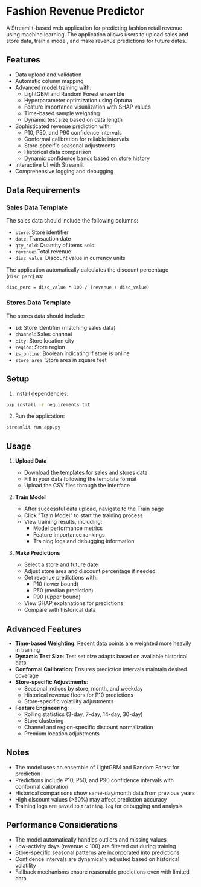 # Fashion Revenue Predictor

A Streamlit-based web application for predicting fashion retail revenue using machine learning. The application allows users to upload sales and store data, train a model, and make revenue predictions for future dates.

## Features

- Data upload and validation
- Automatic column mapping
- Advanced model training with:
  - LightGBM and Random Forest ensemble
  - Hyperparameter optimization using Optuna
  - Feature importance visualization with SHAP values
  - Time-based sample weighting
  - Dynamic test size based on data length
- Sophisticated revenue prediction with:
  - P10, P50, and P90 confidence intervals
  - Conformal calibration for reliable intervals
  - Store-specific seasonal adjustments
  - Historical data comparison
  - Dynamic confidence bands based on store history
- Interactive UI with Streamlit
- Comprehensive logging and debugging

## Data Requirements

### Sales Data Template
The sales data should include the following columns:
- `store`: Store identifier
- `date`: Transaction date
- `qty_sold`: Quantity of items sold
- `revenue`: Total revenue
- `disc_value`: Discount value in currency units

The application automatically calculates the discount percentage (`disc_perc`) as:
```
disc_perc = disc_value * 100 / (revenue + disc_value)
```

### Stores Data Template
The stores data should include:
- `id`: Store identifier (matching sales data)
- `channel`: Sales channel
- `city`: Store location city
- `region`: Store region
- `is_online`: Boolean indicating if store is online
- `store_area`: Store area in square feet

## Setup

1. Install dependencies:
```bash
pip install -r requirements.txt
```

2. Run the application:
```bash
streamlit run app.py
```

## Usage

1. **Upload Data**
   - Download the templates for sales and stores data
   - Fill in your data following the template format
   - Upload the CSV files through the interface

2. **Train Model**
   - After successful data upload, navigate to the Train page
   - Click "Train Model" to start the training process
   - View training results, including:
     - Model performance metrics
     - Feature importance rankings
     - Training logs and debugging information

3. **Make Predictions**
   - Select a store and future date
   - Adjust store area and discount percentage if needed
   - Get revenue predictions with:
     - P10 (lower bound)
     - P50 (median prediction)
     - P90 (upper bound)
   - View SHAP explanations for predictions
   - Compare with historical data

## Advanced Features

- **Time-based Weighting**: Recent data points are weighted more heavily in training
- **Dynamic Test Size**: Test set size adapts based on available historical data
- **Conformal Calibration**: Ensures prediction intervals maintain desired coverage
- **Store-specific Adjustments**: 
  - Seasonal indices by store, month, and weekday
  - Historical revenue floors for P10 predictions
  - Store-specific volatility adjustments
- **Feature Engineering**:
  - Rolling statistics (3-day, 7-day, 14-day, 30-day)
  - Store clustering
  - Channel and region-specific discount normalization
  - Premium location adjustments

## Notes

- The model uses an ensemble of LightGBM and Random Forest for prediction
- Predictions include P10, P50, and P90 confidence intervals with conformal calibration
- Historical comparisons show same-day/month data from previous years
- High discount values (>50%) may affect prediction accuracy
- Training logs are saved to `training.log` for debugging and analysis

## Performance Considerations

- The model automatically handles outliers and missing values
- Low-activity days (revenue < 100) are filtered out during training
- Store-specific seasonal patterns are incorporated into predictions
- Confidence intervals are dynamically adjusted based on historical volatility
- Fallback mechanisms ensure reasonable predictions even with limited data
